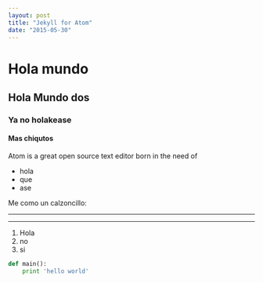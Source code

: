 ```yaml
---
layout: post
title: "Jekyll for Atom"
date: "2015-05-30"
---
```


# Hola mundo
## Hola Mundo dos
### Ya no holakease
#### Mas chiqutos
Atom is a great open source text editor born in the need of

 - hola
 - que
 - ase

 Me como un calzoncillo:

 ---
 
 ---
 1. Hola
 2. no
 3. si

 ``` python
 def main():
     print 'hello world'
 ```

